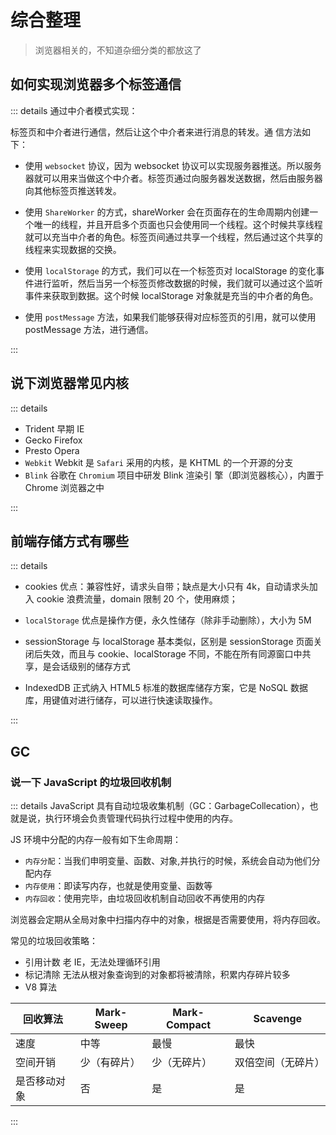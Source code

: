 # 综合整理

> 浏览器相关的，不知道杂细分类的都放这了

## 如何实现浏览器多个标签通信

::: details 通过中介者模式实现：

标签页和中介者进行通信，然后让这个中介者来进行消息的转发。通
信方法如下：

- 使用 `websocket` 协议，因为 websocket 协议可以实现服务器推送。所以服务器就可以用来当做这个中介者。标签页通过向服务器发送数据，然后由服务器向其他标签页推送转发。

- 使用 `ShareWorker` 的方式，shareWorker 会在页面存在的生命周期内创建一个唯一的线程，并且开启多个页面也只会使用同一个线程。这个时候共享线程就可以充当中介者的角色。标签页间通过共享一个线程，然后通过这个共享的线程来实现数据的交换。

- 使用 `localStorage` 的方式，我们可以在一个标签页对 localStorage 的变化事件进行监听，然后当另一个标签页修改数据的时候，我们就可以通过这个监听事件来获取到数据。这个时候 localStorage 对象就是充当的中介者的角色。

- 使用 `postMessage` 方法，如果我们能够获得对应标签页的引用，就可以使用 postMessage 方法，进行通信。

:::

## 说下浏览器常见内核

::: details

- Trident 早期 IE
- Gecko Firefox
- Presto Opera
- `Webkit` Webkit 是 `Safari` 采用的内核，是 KHTML 的一个开源的分支
- `Blink` 谷歌在 `Chromium` 项目中研发 Blink 渲染引
  擎（即浏览器核心），内置于 Chrome 浏览器之中

:::

## 前端存储方式有哪些

::: details

- cookies 优点：兼容性好，请求头⾃带；缺点是⼤⼩只有 4k，⾃动请求头加⼊ cookie 浪费流量，domain 限制 20 个，使用麻烦；

- `localStorage` 优点是操作⽅便，永久性储存（除非⼿动删除），大小为 5M

- sessionStorage 与 localStorage 基本类似，区别是 sessionStorage 页面关闭后失效，而且与 cookie、localStorage 不同，不能在所有同源窗⼝中共享，是会话级别的储存⽅式

- IndexedDB 正式纳⼊ HTML5 标准的数据库储存方案，它是 NoSQL 数据库，⽤键值对进行储存，可以进行快速读取操作。

:::

## GC

### 说一下 JavaScript 的垃圾回收机制

::: details
JavaScript 具有自动垃圾收集机制（GC：GarbageCollecation），也就是说，执行环境会负责管理代码执行过程中使用的内存。

JS 环境中分配的内存一般有如下生命周期：

- `内存分配`：当我们申明变量、函数、对象,并执行的时候，系统会自动为他们分配内存
- `内存使用`：即读写内存，也就是使用变量、函数等
- `内存回收`：使用完毕，由垃圾回收机制自动回收不再使用的内存

浏览器会定期从全局对象中扫描内存中的对象，根据是否需要使用，将内存回收。

常见的垃圾回收策略：

- 引用计数 老 IE，无法处理循环引用
- 标记清除 无法从根对象查询到的对象都将被清除，积累内存碎片较多
- V8 算法

| 回收算法     | Mark-Sweep   | Mark-Compact | Scavenge           |
| ------------ | ------------ | ------------ | ------------------ |
| 速度         | 中等         | 最慢         | 最快               |
| 空间开销     | 少（有碎片） | 少（无碎片） | 双倍空间（无碎片） |
| 是否移动对象 | 否           | 是           | 是                 |

:::
